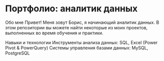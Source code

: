 # Портфолио: аналитик данных
Обо мне
Привет! Меня зовут Борис, я начинающий аналитик данных. 
В этом репозитории вы можете найти некоторые из моих проектов, выполненных во время обучения и практики.

Навыки и технологии
Инструменты анализа данных: SQL, Excel (Power Pivot & PowerQuery)
Системы управления базами данных: MySQL, PostgreSQL
